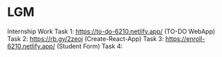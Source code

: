 # LGM
Internship Work
Task 1: https://to-do-6210.netlify.app/  (TO-DO WebApp)
Task 2: https://rb.gy/2zeoj (Create-React-App)
Task 3: https://enroll-6210.netlify.app/  (Student Form)
Task 4: 
